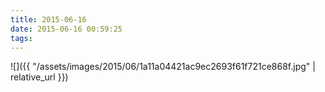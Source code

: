 ```yaml
---
title: 2015-06-16
date: 2015-06-16 00:59:25
tags: 
---
```






![]({{ "/assets/images/2015/06/1a11a04421ac9ec2693f61f721ce868f.jpg" | relative_url }})
